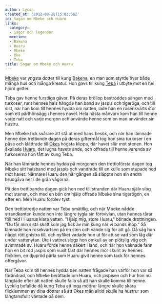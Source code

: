 ```yaml
---
author: Lycan
created_at: '2012-09-28T15:03:56Z'
id: Sagan om Mbeke och Huaru
links:
  category:
  - Sagor och legender
  mention:
  - Bakena
  - Huaru
  - Mbeke
  - Oke
  - Teba
title: Sagan om Mbeke och Huaru
---
```


[Mbeke] var yngsta dotter till kung [Bakena], en man som styrde över både många hus och många
kreatur. Hon gavs till kung [Teba] i utbyte mot en hel hjord getter.

Teba gav henne furstliga gåvor. På deras bröllop beströddes sängen med turkoser, runt hennes hals
hängde han band av jaspis och tigeröga, och till sist, när han kom till hennes hydda om natten, lade
han en rosenkvarts stor som ett pärlhönsägg i hennes navel. Hela nästa månvarv kom han till henne
varje natt och varje morgon och använde henne som en man använder sin hustru.

Men Mbeke fick svårare att stå ut med hans besök, och när han lämnade henne den trettionde dagen på
deras giftermål tog hon sina turkoser i en påse och klättrade till [Okes] högsta klippa, där havet
slår mot stenen. Hon åkallade [Huaru], det lugna havets ande, och offrade till henne varenda av
turkoserna hon fått av kung Teba.

När han lämnade hennes hydda på morgonen den trettioförsta dagen tog Mbeke sitt halsband med jaspis
och vandrade till en kulle som stupade ned mot havet. Närmare Huaru den här gången så släppte hon
sin andra brudgåva ner i de gråa vågorna.

På den trettioandra dagen gick hon ned till stranden där Huaru själv slog mot stenen, och med en bön
om hjälp offrade Mbeke sina tigerögon, en efter en. Men Huaru förblev tyst.

Den trettiotredje natten var Teba omättlig, och när Mbeke nådde strandkanten kunde hon inte längre
tygla sin förtvivlan, utan hennes tårar föll ned i Huarus klara vatten. "Hjälp mig, store Huaru,"
bönade drottningen. "Du får min sista skatt som jag fick av min kung när vi bands ihop." Så lämnade
hon rosekvartsen på en sten och vände sig för att gå. Då såg hon något rött gnistra till, och
nyfiket vadade hon ut för att se vad som låg där under vattenytan. Ute i vattnet slogs hon omkull av
en plötslig våg och svimmade av. Huaru förde henne säkert i land, och när hon vaknade fann hon en
bit röd jaspis som vuxit fast där hennes mor skurit av hennes flicklem, en djupröd pärla som Huaru
givit henne som tack för hennes offergåvor.

När Teba kom till hennes hydda den natten frågade han varför hon var så förändrad, och Mbeke
berättade om Huaru, och jaspisen och hur hon nu längtade efter att natten skulle falla så att han
skulle komma till henne. Lycklig befallde då kung Teba att inga mödrar längre skulle skära
flicklemmen av dina döttrar så att Okes män alltid skulle ha hustrur som längtansfullt väntade på
dem.

  [Mbeke]: Mbeke
  [Bakena]: Bakena
  [Teba]: Teba
  [Okes]: Oke
  [Huaru]: Huaru